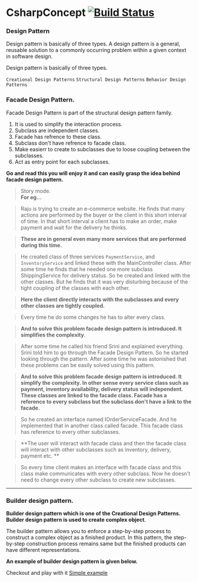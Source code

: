 # CsharpConcept   [![Build Status](https://dev.azure.com/raju1234888/Csharp/_apis/build/status/EzDevPrac.CsharpConcept-Raju%20(1)?branchName=master)](https://dev.azure.com/raju1234888/Csharp/_build/latest?definitionId=5&branchName=master)



### Design Pattern
Design pattern is basically of three types.
A design pattern is a general, reusable solution to a commonly occurring problem within a given context in software design.

Design pattern is basically of three types.

`Creational Design Patterns`
`Structural Design Patterns`
`Behavior Design Patterns`

### Facade Design Pattern.

Facade Design Pattern is part of the structural design pattern family. 
1. It is used to simplify the interaction process.
2. Subclass are independent classes.
3. Facade has refrence to these class.
4. Subclass don't have refrence to facade class.
5. Make easierr to create to subclasses due to loose coupling between the subclasses.
6. Act as entry point for each subclasses.

**Go and read this you will enjoy it and can easily grasp the idea behind facade design pattern.**


> Story mode.\
>**For eg...**

>Raju is trying to create an e-commerce website. He finds that many actions are performed by the buyer or the client in this short interval of time. In that short interval a client has to make an order, make payment and wait for the delivery he thinks.<br/>

>**These are in general even many more services that are performed during this time.**

>He created class of three services `PaymentService`, and `InventoryService` and linked these with the MainController class. 
After some time he finds that he needed one more subclass ShippingService for delivery status. So he created and linked with the other classes. But he finds that it was very disturbing because of the tight coupling of the classes with each other. 

>**Here the client directly interacts with the subclasses and every other classes are tightly coupled.**

 >Every time he do some changes he has to alter every class. 
 
>**And to solve this problem facade design pattern is introduced. It simplifies the complexity**.

>After some time he called his friend Srini and explained everything. Srini told him to go through the Facade Design Pattern. So he started looking through the pattern. After some time he was astonished that these problems can be easily solved using this pattern.

>**And to solve this problem facade design pattern is introduced. It simplify the complexity. In other sense every service class such as payment, inventory availability,
delivery status will independent. These classes are linked to the facade class. Facade has a reference to every subclass but the subclass don't have a link to the facade.**

>So he created an interface named IOrderServiceFacade. And he implemented that in another class called facade. This facade class has reference to every other subclasses.

>**The user will interact with facade class and then the facade class will interact with other subclasses such as inventory, delivery, payment etc. **
  
>So every time client makes an interface with facade class and this class make communicates with every other subclass. Now he doesn't need to change every other subclass to create new subclasses.


---


### Builder design pattern.

 **Builder design pattern which is one of the Creational Design Patterns. Builder design pattern is used to create complex object**.

>>>
The builder pattern allows you to enforce a step-by-step process to construct a complex object as a finished product. In this pattern, the step-by-step construction process remains same but the finished products can have different representations.
>>>
**An example of builder design pattern is given below.**

Checkout and play with it [Simple example](https://github.com/EzDevPrac/CsharpConcept-Raju/tree/master/Builder)


